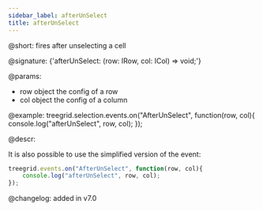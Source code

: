 ```yaml
---
sidebar_label: afterUnSelect
title: afterUnSelect
---          
```


@short: fires after unselecting a cell

@signature: {'afterUnSelect: (row: IRow, col: ICol) => void;'}

@params:

- row		object		the config of a row
- col       object      the config of a column


@example:
treegrid.selection.events.on("AfterUnSelect", function(row, col){
    console.log("afterUnSelect", row, col); 
});



@descr:

It is also possible to use the simplified version of the event:

~~~js
treegrid.events.on("AfterUnSelect", function(row, col){
    console.log("afterUnSelect", row, col); 
});
~~~

@changelog:
added in v7.0

